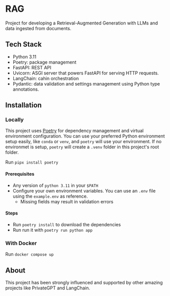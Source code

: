 # RAG

Project for developing a Retrieval-Augmented Generation with LLMs and data ingested from documents.

## Tech Stack

- Python 3.11
- Poetry: package management
- FastAPI: REST API
- Uvicorn: ASGI server that powers FastAPI for serving HTTP requests.
- LangChain: cahin orchestration
- Pydantic: data validation and settings management using Python type annotations.

## Installation

### Locally

This project uses [Poetry](https://python-poetry.org/) for dependency management and virtual environment configuration. You can use your preferred Python environment setup easily, like `conda` or `venv`, and `poetry` will use your environment. If no environmet is setup, `poetry` will create a `.venv` folder in this project's root folder.

Run `pipx install poetry`

#### Prerequisites

- Any version of `python 3.11` in your `$PATH`
- Configure your own environment variables. You can use an `.env` file using the `example.env` as reference.
  - Missing fields may result in validation errors

#### Steps

- Run `poetry install` to download the dependencies
- Run run it with `poetry run python app`

### With Docker

Run `docker compose up`

## About

This project has been strongly influenced and supported by other amazing projects like PrivateGPT and LangChain.
